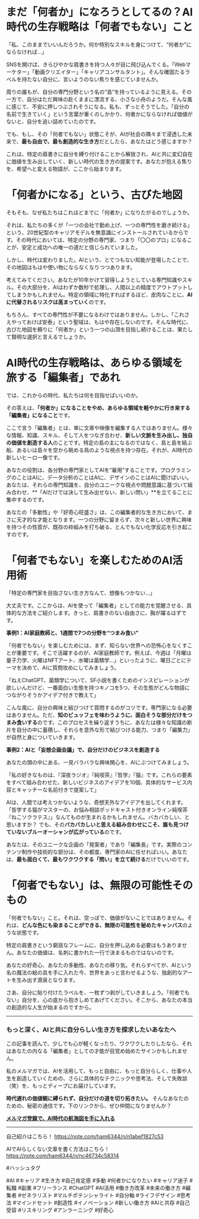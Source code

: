 
# まだ「何者か」になろうとしてるの？AI時代の生存戦略は「何者でもない」こと

「私、このままでいいんだろうか。何か特別なスキルを身につけて、“何者か”にならなければ…」

SNSを開けば、きらびやかな肩書きを持つ人々が目に飛び込んでくる。「Webマーケター」「動画クリエイター」「キャリアコンサルタント」。そんな確固たるラベルを持たない自分に、言いようのない焦りを感じていませんか。

周りの誰もが、自分の専門分野という名の“島”を持っているように見える。その一方で、自分はただ興味の赴くままに漂流する、小さな小舟のようだ。そんな風に感じて、不安に押しつぶされそうになる。私も、ずっとそうでした。「自分の名前で生きていく」という言葉が重くのしかかり、何者かにならなければ価値がないと、自分を追い詰めていたのです。

でも、もし、その「何者でもない」状態こそが、AIが社会の隅々まで浸透した未来で、**最も自由で、最も創造的な生き方**だとしたら、あなたはどう感じますか？

これは、特定の肩書きに自分を縛り付けることから解放され、AIと共に変幻自在に価値を生み出していく、新しい時代の生き方の提案です。あなたが抱える焦りを、希望へと変える物語が、ここから始まります。

# 「何者かになる」という、古びた地図

そもそも、なぜ私たちはこれほどまでに「何者か」になりたがるのでしょうか。

それは、私たちの多くが「一つの会社で勤め上げ、一つの専門性を磨き続ける」という、20世紀型のキャリアモデルを無意識にインストールされているからです。その時代においては、特定の分野の専門家、つまり「〇〇のプロ」になることが、安定と成功への唯一の道だと信じられていました。

しかし、時代は変わりました。AIという、とてつもない知能が登場したことで、その地図はもはや使い物にならなくなりつつあります。

考えてみてください。あなたが10年かけて習得しようとしている専門知識やスキル。その大部分を、AIはわずか数秒で処理し、人間以上の精度でアウトプットしてしまうかもしれません。特定の領域に特化すればするほど、皮肉なことに、**AIに代替されるリスクは高まっていく**のです。

もちろん、すべての専門性が不要になるわけではありません。しかし、「これさえやっておけば安泰」という聖域は、もはや存在しないのです。そんな時代に、古びた地図を頼りに「何者か」という一つの山頂を目指し続けることは、果たして賢明な選択と言えるでしょうか。

# AI時代の生存戦略は、あらゆる領域を旅する「編集者」であれ

では、これからの時代、私たちは何を目指せばいいのか。

その答えは、**「何者か」になることをやめ、あらゆる領域を軽やかに行き来する「編集者」になること**です。

ここで言う「編集者」とは、単に文章や映像を編集する人ではありません。様々な情報、知識、スキル、そして人をつなぎ合わせ、**新しい文脈を生み出し、独自の価値を創造する人**のことです。特定の島の主になるのではなく、島と島を結ぶ船、あるいは島々を空から眺める鳥のような視点を持つ存在。それが、AI時代の新しいヒーロー像です。

あなたの役割は、各分野の専門家としてAIを“雇用”することです。プログラミングのことはAIに、データ分析のことはAIに、デザインのことはAIに聞けばいい。あなたは、それらの専門知識を、自分のユニークな視点や問題意識に基づいて組み合わせ、**「AIだけでは決して生み出せない、新しい問い」**を立てることに集中するのです。

あなたの「多動性」や「好奇心旺盛さ」は、この編集者的な生き方において、まさに天才的な才能となります。一つの分野に留まらず、次々と新しい世界に興味を持つその性質が、既存の枠組みを打ち破る、とんでもない化学反応を引き起こすのです。

# 「何者でもない」を楽しむためのAI活用術

「特定の専門家を目指さない生き方なんて、想像もつかない…」

大丈夫です。ここからは、AIを使って「編集者」としての能力を覚醒させる、具体的な方法をご紹介します。きっと、肩書きのない自由さに、胸が躍るはずです。

**事例1：AI家庭教師と、1週間で7つの分野を“つまみ食い”**

「何者でもない」を楽しむためには、まず、知らない世界への恐怖心をなくすことが重要です。そこで活躍するのが、AI家庭教師です。例えば、今週は「月曜は量子力学、火曜はNFTアート、水曜は菌類学…」といったように、曜日ごとにテーマを決めて、AIに質問攻めにしてみましょう。

「ねえChatGPT、菌類学について、SF小説を書くためのインスピレーションが欲しいんだけど、一番面白い生態を持つキノコを5つ、その生態がどんな物語につながりそうかアイデア付きで教えて」

こんな風に、自分の興味と結びつけて質問するのがコツです。専門家になる必要はありません。ただ、**知のビュッフェを味わうように、面白そうな部分だけをつまみ食いする**のです。このプロセスを繰り返すうちに、あなたは様々な知識の断片を自分の中に蓄積し、それらを意外な形で結びつける能力、つまり「編集力」が自然と身についていきます。

**事例2：AIと「妄想企画会議」で、自分だけのビジネスを創造する**

あなたの頭の中にある、一見バラバラな興味関心を、AIにぶつけてみましょう。

「私の好きなものは、『深夜ラジオ』『純喫茶』『哲学』『猫』です。これらの要素をすべて組み合わせた、新しいビジネスのアイデアを10個、具体的なサービス内容とキャッチーな名前付きで提案して」

AIは、人間では考えつかないような、奇想天外なアイデアを出してくれます。「哲学する猫がマスターの、お悩み相談ポッドキャスト付きオンライン純喫茶『ねこソクラテス』」なんてものが生まれるかもしれません。バカバカしい、と思いますか？ でも、その**バカバカしいと思える組み合わせにこそ、誰も見つけていないブルーオーシャンが広がっている**のです。

あなたは、そのユニークな企画の「発案者」であり「編集長」です。実際のコンテンツ制作や技術的な部分は、その都度、専門家のAIに任せればいい。あなたは、**最も面白くて、最もワクワクする「問い」を立て続ける**だけでいいのです。

# 「何者でもない」は、無限の可能性そのもの

「何者でもない」こと。それは、空っぽで、価値がないことではありません。それは、**どんな色にも染まることができる、無限の可能性を秘めたキャンバス**のような状態です。

特定の肩書きという窮屈なフレームに、自分を押し込める必要はもうありません。あなたの価値は、名刺に書かれた一行で決まるものではないのです。

あなたの好奇心、あなたの多動性、あなたの移り気。それらすべてが、AIという名の魔法の絵の具を手に入れた今、世界をあっと言わせるような、独創的なアートを生み出す源泉となります。

さあ、自分に貼り付けたラベルを、一枚ずつ剥がしていきましょう。「何者でもない」自分を、心の底から抱きしめてあげてください。そこから、あなたの本当の創造的な人生が始まるのですから。

---

### もっと深く、AIと共に自分らしい生き方を探求したいあなたへ

この記事を読んで、少しでも心が軽くなったり、ワクワクしたりしたなら、それはあなたの内なる「編集者」としての才能が目覚め始めたサインかもしれません。

私のメルマガでは、AIを活用して、もっと自由に、もっと自分らしく、仕事や人生を創造していくための、さらに具体的なテクニックや思考法、そして失敗談（笑）を、もっとディープにお届けしています。

**時代遅れの価値観に縛られず、自分だけの道を切り拓きたい。** そんなあなたのための、秘密の通信です。下のリンクから、ぜひ仲間になりませんか？

**[メルマガ登録で、AI時代の航海図を手に入れる](https://pessham.com/)**

---

自己紹介はこちら！
https://note.com/ham6344/n/n1abef1827c53

AIでAIらしくない文章を書く方法はこちら！
https://note.com/ham6344/n/nc46734c58314

#ハッシュタグ

#AI #キャリア #生き方 #自己肯定感 #多動 #何者かになりたい #キャリア迷子 #転職 #副業 #フリーランス #ChatGPT #AI活用 #働き方改革 #未来の働き方 #編集者 #ゼネラリスト #マルチポテンシャライト #自分軸 #ライフデザイン #思考法 #マインドセット #創造性 #イノベーション #新しい働き方 #AIと共存 #自己受容 #リスキリング #アンラーニング #好奇心
